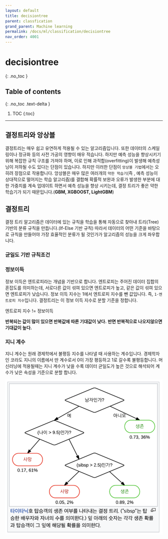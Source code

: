```yaml
---
layout: default
title: decisiontree
parent: classfication
grand_parent: Machine learning
permalink: /docs/ml/classification/decisiontree
nav_order: 4001
---
```


# decisiontree
{: .no_toc }

## Table of contents
{: .no_toc .text-delta }

1. TOC
{:toc}

---

## 결정트리와 앙상블 
결정트리는 매우 쉽고 유연하게 적용될 수 있는 알고리즘입니다. 또한 데이터의 스케일링이나 정규화 등의 사전 가공의 영향이 매우 적습니다. 하지만 예측 성능을 향상시키기 위해 복잡한 규칙 구조를 가져야 하며, 이로 인해 과적합(overfitting)이 발생해 예측성닝이 저하될 수도 있다는 단점이 있습니다. 
하지만 이러한 단점이 ``앙상블 기법``에서는 오히려 장점으로 작용합니다. 앙상블은 매우 많은 여러개의 ``약한 학습기``(즉 , 예측 성능이 상대적으로 떨어지는 학습 알고리즘)를 결합해 확률적 보완과 오류가 발생한 부분에 대한 가중치를 계속 업데이트 하면서 예측 성능을 향상 시키는데, 결정 트리가 좋은 약한 학습기가 되기 때문입니다.(**GBM, XGBOOST, LightGBM**)


## 결정트리 
결정 트리 알고리즘은 데이터에 있는 규칙을 학습을 통해 자동으로 찾아내 트리(Tree)기반의 분류 규칙을 만듭니다.(If-Else 기반 규칙)
따라서 데이터의 어떤 기준을 바탕으로 규칙을 만들어야 가장 효율적인 분류가 될 것인가가 알고리즘의 성능을 크게 좌우합니다. 

### 균일도 기반 규칙조건 
### 정보이득 
정보 이득은 엔트로피라는 개념을 기반으로 합니다. 엔트로피는 주어진 데이터 집합의 혼잡도를 의미하는데, 서로다른 값이 섞여 있으면 엔트로피가 높고, 같은 값이 섞여 있으면 엔트로피가 낮습니다. 정보 이득 지수는 1에서 엔트로피 지수를 뺀 값입니다. 즉, ``1-엔트로피 지수``입니다. 결정트리는 이 정보 이득 지수로 분할 기준을 정합니다. 

엔트로피 지수 != 정보이득 

**반복되는 값이 많이 있으면 반복값에 따른 기대값이 낮다.**
**반면 반복적으로 나오지않으면 기대값이 높다.**

### 지니 계수 
지니 계수는 원래 경제학에서 불평등 지수를 나타낼 때 사용하는 계수입니다. 경제학자인 코라도 지니의 이름에서 딴 계수로서 0이 가장 평등하고 1로 갈수록 불평등합니다. 머신러닝에 적용될때는 지니 계수가 낮을 수록 데이터 균일도가 높은 것으로 해석되어 계수가 낮은 속성을 기준으로 분할 합니다.

![decisiontree](./img/04_decisiontree.png)

